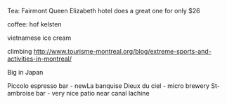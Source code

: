 Tea:
Fairmont Queen Elizabeth hotel does a great one for only $26

coffee:
hof kelsten

vietnamese ice cream

climbing
http://www.tourisme-montreal.org/blog/extreme-sports-and-activities-in-montreal/

Big in Japan

Piccolo espresso bar - newLa banquise
Dieux du ciel - micro brewery
St-ambroise bar - very nice patio near canal lachine
